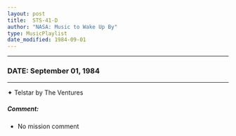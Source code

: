 ```yaml
---
layout: post
title:  STS-41-D
author: "NASA: Music to Wake Up By"
type: MusicPlaylist
date_modified: 1984-09-01
---
```


----
### DATE: September 01, 1984
----
✦ Telstar by The Ventures

##### Comment:
* No mission comment

